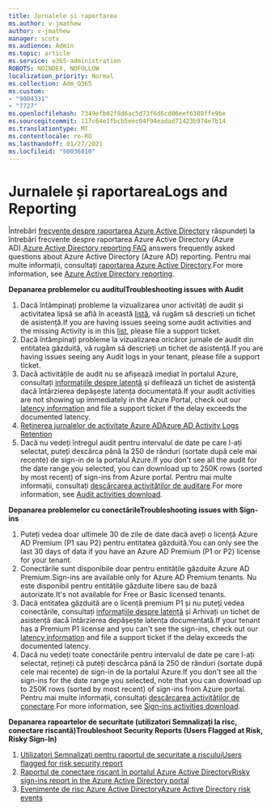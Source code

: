 ```yaml
---
title: Jurnalele și raportarea
ms.author: v-jmathew
author: v-jmathew
manager: scotv
ms.audience: Admin
ms.topic: article
ms.service: o365-administration
ROBOTS: NOINDEX, NOFOLLOW
localization_priority: Normal
ms.collection: Adm_O365
ms.custom:
- "9004331"
- "7727"
ms.openlocfilehash: 7349efb02f8d6ac5d73f6d6cd06eef6308ffe9be
ms.sourcegitcommit: 117c64e1fbcb5eec04f94eadad71423b974e7b14
ms.translationtype: MT
ms.contentlocale: ro-RO
ms.lasthandoff: 01/27/2021
ms.locfileid: "50036010"
---
```

# <a name="logs-and-reporting"></a><span data-ttu-id="bec54-102">Jurnalele și raportarea</span><span class="sxs-lookup"><span data-stu-id="bec54-102">Logs and Reporting</span></span>

<span data-ttu-id="bec54-103">Întrebări [frecvente despre raportarea Azure Active Directory](https://docs.microsoft.com/azure/active-directory/active-directory-reporting-faq) răspundeți la întrebări frecvente despre raportarea Azure Active Directory (Azure AD).</span><span class="sxs-lookup"><span data-stu-id="bec54-103">[Azure Active Directory reporting FAQ](https://docs.microsoft.com/azure/active-directory/active-directory-reporting-faq) answers frequently asked questions about Azure Active Directory (Azure AD) reporting.</span></span> <span data-ttu-id="bec54-104">Pentru mai multe informații, consultați [raportarea Azure Active Directory](https://docs.microsoft.com/azure/active-directory/reports-monitoring/overview-reports).</span><span class="sxs-lookup"><span data-stu-id="bec54-104">For more information, see [Azure Active Directory reporting](https://docs.microsoft.com/azure/active-directory/reports-monitoring/overview-reports).</span></span>

<span data-ttu-id="bec54-105">**Depanarea problemelor cu auditul**</span><span class="sxs-lookup"><span data-stu-id="bec54-105">**Troubleshooting issues with Audit**</span></span>

1. <span data-ttu-id="bec54-106">Dacă întâmpinați probleme la vizualizarea unor activități de audit și activitatea lipsă se află în această [listă](https://docs.microsoft.com/azure/active-directory/reports-monitoring/reference-audit-activities), vă rugăm să descrieți un tichet de asistență.</span><span class="sxs-lookup"><span data-stu-id="bec54-106">If you are having issues seeing some audit activities and the missing Activity is in this [list](https://docs.microsoft.com/azure/active-directory/reports-monitoring/reference-audit-activities), please file a support ticket.</span></span>
2. <span data-ttu-id="bec54-107">Dacă întâmpinați probleme la vizualizarea oricăror jurnale de audit din entitatea găzduită, vă rugăm să descrieți un tichet de asistență.</span><span class="sxs-lookup"><span data-stu-id="bec54-107">If you are having issues seeing any Audit logs in your tenant, please file a support ticket.</span></span>
3. <span data-ttu-id="bec54-108">Dacă activitățile de audit nu se afișează imediat în portalul Azure, consultați [informațiile despre latență](https://docs.microsoft.com/azure/active-directory/reports-monitoring/reference-reports-latencies) și defilează un tichet de asistență dacă întârzierea depășește latența documentată.</span><span class="sxs-lookup"><span data-stu-id="bec54-108">If your audit activities are not showing up immediately in the Azure Portal, check out our [latency information](https://docs.microsoft.com/azure/active-directory/reports-monitoring/reference-reports-latencies) and file a support ticket if the delay exceeds the documented latency.</span></span>
4. [<span data-ttu-id="bec54-109">Reținerea jurnalelor de activitate Azure AD</span><span class="sxs-lookup"><span data-stu-id="bec54-109">Azure AD Activity Logs Retention</span></span>](https://docs.microsoft.com/azure/active-directory/reports-monitoring/reference-reports-data-retention)
5. <span data-ttu-id="bec54-110">Dacă nu vedeți întregul audit pentru intervalul de date pe care l-ați selectat, puteți descărca până la 250 de rânduri (sortate după cele mai recente) de sign-in de la portalul Azure.</span><span class="sxs-lookup"><span data-stu-id="bec54-110">If you don't see all the audit for the date range you selected, you can download up to 250K rows (sorted by most recent) of sign-ins from Azure portal.</span></span> <span data-ttu-id="bec54-111">Pentru mai multe informații, consultați [descărcarea activităților de auditare](https://docs.microsoft.com/azure/active-directory/reports-monitoring/quickstart-download-audit-report).</span><span class="sxs-lookup"><span data-stu-id="bec54-111">For more information, see [Audit activities download](https://docs.microsoft.com/azure/active-directory/reports-monitoring/quickstart-download-audit-report).</span></span>

<span data-ttu-id="bec54-112">**Depanarea problemelor cu conectările**</span><span class="sxs-lookup"><span data-stu-id="bec54-112">**Troubleshooting issues with Sign-ins**</span></span>

1. <span data-ttu-id="bec54-113">Puteți vedea doar ultimele 30 de zile de date dacă aveți o licență Azure AD Premium (P1 sau P2) pentru entitatea găzduită.</span><span class="sxs-lookup"><span data-stu-id="bec54-113">You can only see the last 30 days of data if you have an Azure AD Premium (P1 or P2) license for your tenant.</span></span>
2. <span data-ttu-id="bec54-114">Conectările sunt disponibile doar pentru entitățile găzduite Azure AD Premium.</span><span class="sxs-lookup"><span data-stu-id="bec54-114">Sign-ins are available only for Azure AD Premium tenants.</span></span> <span data-ttu-id="bec54-115">Nu este disponibil pentru entitățile găzduite libere sau de bază autorizate.</span><span class="sxs-lookup"><span data-stu-id="bec54-115">It's not available for Free or Basic licensed tenants.</span></span>
3. <span data-ttu-id="bec54-116">Dacă entitatea găzduită are o licență premium P1 și nu puteți vedea conectările, consultați [informațiile despre latență](https://docs.microsoft.com/azure/active-directory/reports-monitoring/reference-reports-latencies) și Arhivați un tichet de asistență dacă întârzierea depășește latența documentată.</span><span class="sxs-lookup"><span data-stu-id="bec54-116">If your tenant has a Premium P1 license and you can't see the sign-ins, check out our [latency information](https://docs.microsoft.com/azure/active-directory/reports-monitoring/reference-reports-latencies) and file a support ticket if the delay exceeds the documented latency.</span></span>
4. <span data-ttu-id="bec54-117">Dacă nu vedeți toate conectările pentru intervalul de date pe care l-ați selectat, rețineți că puteți descărca până la 250 de rânduri (sortate după cele mai recente) de sign-in de la portalul Azure.</span><span class="sxs-lookup"><span data-stu-id="bec54-117">If you don't see all the sign-ins for the date range you selected, note that you can download up to 250K rows (sorted by most recent) of sign-ins from Azure portal.</span></span> <span data-ttu-id="bec54-118">Pentru mai multe informații, consultați [descărcarea activităților de conectare](https://docs.microsoft.com/azure/active-directory/reports-monitoring/concept-sign-ins#download-sign-in-activities).</span><span class="sxs-lookup"><span data-stu-id="bec54-118">For more information, see [Sign-ins activities download](https://docs.microsoft.com/azure/active-directory/reports-monitoring/concept-sign-ins#download-sign-in-activities).</span></span>

<span data-ttu-id="bec54-119">**Depanarea rapoartelor de securitate (utilizatori Semnalizați la risc, conectare riscantă)**</span><span class="sxs-lookup"><span data-stu-id="bec54-119">**Troubleshoot Security Reports (Users Flagged at Risk, Risky Sign-In)**</span></span>

1. [<span data-ttu-id="bec54-120">Utilizatori Semnalizați pentru raportul de securitate a riscului</span><span class="sxs-lookup"><span data-stu-id="bec54-120">Users flagged for risk security report</span></span>](https://docs.microsoft.com/azure/active-directory/reports-monitoring/concept-user-at-risk)
2. [<span data-ttu-id="bec54-121">Raportul de conectare riscant în portalul Azure Active Directory</span><span class="sxs-lookup"><span data-stu-id="bec54-121">Risky sign-ins report in the Azure Active Directory portal</span></span>](https://docs.microsoft.com/azure/active-directory/reports-monitoring/concept-risky-sign-ins)
3. [<span data-ttu-id="bec54-122">Evenimente de risc Azure Active Directory</span><span class="sxs-lookup"><span data-stu-id="bec54-122">Azure Active Directory risk events</span></span>](https://docs.microsoft.com/azure/active-directory/reports-monitoring/concept-risk-events)
